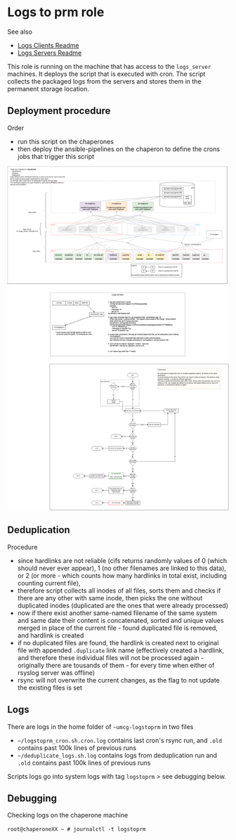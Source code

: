 # Logs to prm role

See also

 - [Logs Clients Readme](../logs_toprm/README.md)
 - [Logs Servers Readme](../logs_server/README.md)

This role is running on the machine that has access to the `logs_server` machines.
It deploys the script that is executed with cron.
The script collects the packaged logs from the servers and stores them in the
permanent storage location.

## Deployment procedure

Order
- run this script on the chaperones
- then deploy the ansible-pipelines on the chaperon to define the crons jobs that
  trigger this script

![Overview](overview.png)

## Deduplication

Procedure

 - since hardlinks are not reliable (cifs returns randomly values of 0 (which
   should never ever appear), 1 (no other filenames are linked to this data),
   or 2 (or more - which counts how many hardlinks in total exist, including
   counting current file),
 - therefore script collects all inodes of all files, sorts them and checks if
   there are any other with same inode, then picks the one without duplicated
   inodes (duplicated are the ones that were already processed)
 - now if there exist another same-named filename of the same system and same date
   their content is concatenated, sorted and unique values merged in place of the
   current file - found duplicated file is removed, and hardlink is created
 - if no duplicated files are found, the hardlink is created next to original file
   with appended `.duplicate` link name (effectively created a hardlink, and
   therefore these individual files will not be processed again - originally there
   are tousands of them - for every time when either of rsyslog server was offline)
 - rsync will not overwrite the current changes, as the flag to not update
   the existing files is set

## Logs

There are logs in the home folder of `~umcg-logstoprm` in two files
 - `~/logstoprm_cron.sh.cron.log` contains last cron's rsync run, and `.old` contains past 100k lines of previous runs
 - `~/deduplicate_logs.sh.log` contains logs from deduplication run and `.old` contains past 100k lines of previous runs

Scripts logs go into system logs with tag `logstoprm` > see debugging below.

## Debugging

Checking logs on the chaperone machine

   `root@chaperoneXX ~ # journalctl -t logstoprm`

